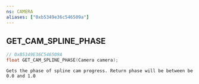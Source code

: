 ```yaml
---
ns: CAMERA
aliases: ["0xb5349e36c546509a"]
---
```

## GET_CAM_SPLINE_PHASE

```c
// 0xB5349E36C546509A
float GET_CAM_SPLINE_PHASE(Camera camera);
```

```
Gets the phase of spline cam progress. Return phase will be between be 0.0 and 1.0
```
